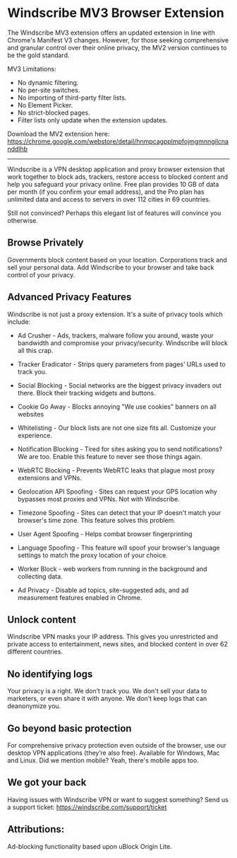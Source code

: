 # Windscribe MV3 Browser Extension

The Windscribe MV3 extension offers an updated extension in line with Chrome's Manifest V3 changes. However, for those seeking comprehensive and granular control over their online privacy, the MV2 version continues to be the gold standard.

MV3 Limitations:

- No dynamic filtering.
- No per-site switches.
- No importing of third-party filter lists.
- No Element Picker.
- No strict-blocked pages.
- Filter lists only update when the extension updates.

Download the MV2 extension here: https://chrome.google.com/webstore/detail/hnmpcagpplmpfojmgmnngilcnanddlhb

-------------------------

Windscribe is a VPN desktop application and proxy browser extension that work together to block ads, trackers, restore access to blocked content and help you safeguard your privacy online. Free plan provides 10 GB of data per month (if you confirm your email address), and the Pro plan has unlimited data and access to servers in over 112 cities in 69 countries.

Still not convinced? Perhaps this elegant list of features will convince you otherwise.

Browse Privately
-------------------------
Governments block content based on your location. Corporations track and sell your personal data. Add Windscribe to your browser and take back control of your privacy.

Advanced Privacy Features
-------------------------
Windscribe is not just a proxy extension. It's a suite of privacy tools which include:


* Ad Crusher - Ads, trackers, malware follow you around, waste your bandwidth and compromise your privacy/security. Windscribe will block all this crap.

* Tracker Eradicator - Strips query parameters from pages’ URLs used to track you.

* Social Blocking - Social networks are the biggest privacy invaders out there. Block their tracking widgets and buttons.

* Cookie Go Away - Blocks annoying "We use cookies" banners on all websites

* Whitelisting - Our block lists are not one size fits all. Customize your experience.

* Notification Blocking - Tired for sites asking you to send notifications? We are too. Enable this feature to never see those things again.

* WebRTC Blocking - Prevents WebRTC leaks that plague most proxy extensions and VPNs.

* Geolocation API Spoofing - Sites can request your GPS location why bypasses most proxies and VPNs. Not with Windscribe.

* Timezone Spoofing - Sites can detect that your IP doesn't match your browser's time zone. This feature solves this problem.

* User Agent Spoofing - Helps combat browser fingerprinting

* Language Spoofing - This feature will spoof your browser's language settings to match the proxy location of your choice.

* Worker Block - web workers from running in the background and collecting data.

* Ad Privacy - Disable ad topics, site-suggested ads, and ad measurement features enabled in Chrome. 

Unlock content
--------------------------
Windscribe VPN masks your IP address. This gives you unrestricted and private access to entertainment, news sites, and blocked content in over 62 different countries.

No identifying logs
-------------------------
Your privacy is a right. We don’t track you. We don't sell your data to marketers, or even share it with anyone. We don’t keep logs that can deanonymize you.

Go beyond basic protection
-------------------------
For comprehensive privacy protection even outside of the browser, use our desktop VPN applications (they’re also free). Available for Windows, Mac and Linux. Did we mention mobile? Yeah, there's mobile apps too.

We got your back
-------------------------
Having issues with Windscribe VPN or want to suggest something? Send us a support ticket: https://windscribe.com/support/ticket

Attributions:
-------------------------
Ad-blocking functionality based upon uBlock Origin Lite.
